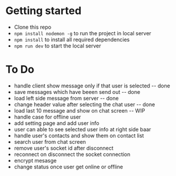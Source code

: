 # Getting started

- Clone this repo
- `npm install nodemon -g` to run the project in local server
- `npm install` to install all required dependencies
- `npm run dev` to start the local server

# To Do
- handle client show message only if that user is selected -- done
- save messages which have beeen send out -- done
- load left side message from server -- done
- change header value after selecting the chat user -- done
- load last 10 message and show on chat screen -- WIP
- handle case for offline user
- add setting page and add user info
- user can able to see selected user info at right side baar
- handle user's contacts and show them on contact list
- search user from chat screen
- remove user's socket id after disconnect
- reconnect on disconnect the socket connection
- encrypt mesasge
- change status once user get online or offline
